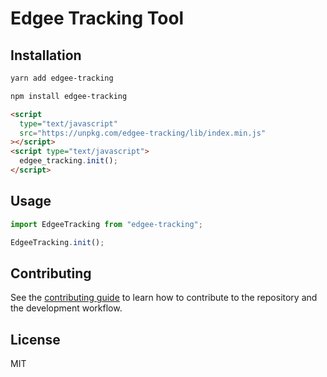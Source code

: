 # Edgee Tracking Tool

## Installation

```sh
yarn add edgee-tracking
```

```sh
npm install edgee-tracking
```

```html
<script
  type="text/javascript"
  src="https://unpkg.com/edgee-tracking/lib/index.min.js"
></script>
<script type="text/javascript">
  edgee_tracking.init();
</script>
```

## Usage

```js
import EdgeeTracking from "edgee-tracking";

EdgeeTracking.init();
```

## Contributing

See the [contributing guide](CONTRIBUTING.md) to learn how to contribute to the repository and the development workflow.

## License

MIT
